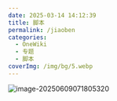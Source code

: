 ```yaml
---
date: 2025-03-14 14:12:39
title: 脚本
permalink: /jiaoben
categories:
  - OneWiki
  - 专题
  - 脚本
coverImg: /img/bg/5.webp
---
```


![image-20250609071805320](https://img.onedayxyy.cn/images/image-20250609071805320.png)

